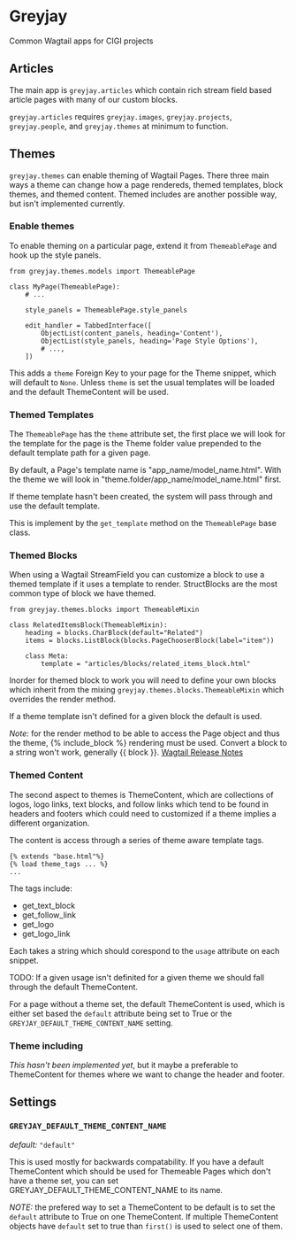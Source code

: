 # Greyjay

Common Wagtail apps for CIGI projects

## Articles

The main app is `greyjay.articles` which contain rich stream field based
article pages with many of our custom blocks.

`greyjay.articles` requires `greyjay.images`, `greyjay.projects`,
`greyjay.people`, and `greyjay.themes` at minimum to function.


## Themes

`greyjay.themes` can enable theming of Wagtail Pages. There three main
ways a theme can change how a page rendereds, themed templates, block
themes, and themed content. Themed includes are another possible way, but
isn't implemented currently.

### Enable themes

To enable theming on a particular page, extend it from `ThemeablePage`
and hook up the style panels.

```
from greyjay.themes.models import ThemeablePage

class MyPage(ThemeablePage):
    # ...

    style_panels = ThemeablePage.style_panels

    edit_handler = TabbedInterface([
        ObjectList(content_panels, heading='Content'),
        ObjectList(style_panels, heading='Page Style Options'),
        # ...,
    ])
```

This adds a `theme` Foreign Key to your page for the Theme snippet,
which will default to `None`. Unless `theme` is set the usual templates
will be loaded and the default ThemeContent will be used.

### Themed Templates

The `ThemeablePage` has the `theme` attribute set, the first place we
will look for the template for the page is the Theme folder value
prepended to the default template path for a given page.

By default, a Page's template name is "app_name/model_name.html". With
the theme we will look in "theme.folder/app_name/model_name.html" first.

If theme template hasn't been created, the system will pass through and
use the default template.

This is implement by the `get_template` method on the `ThemeablePage`
base class.

### Themed Blocks

When using a Wagtail StreamField you can customize a block to use a
themed template if it uses a template to render. StructBlocks are the
most common type of block we have themed.

```
from greyjay.themes.blocks import ThemeableMixin

class RelatedItemsBlock(ThemeableMixin):
    heading = blocks.CharBlock(default="Related")
    items = blocks.ListBlock(blocks.PageChooserBlock(label="item"))

    class Meta:
        template = "articles/blocks/related_items_block.html"
```

Inorder for themed block to work you will need to define your own blocks
which inherit from the mixing `greyjay.themes.blocks.ThemeableMixin`
which overrides the render method.

If a theme template isn't defined for a given block the default is used.

*Note:* for the render method to be able to access the Page object and
thus the theme, {% include_block %} rendering must be used. Convert a
block to a string won't work, generally {{ block }}. [Wagtail Release
Notes](http://docs.wagtail.io/en/v1.6/releases/1.6.html#include-block-tag-for-improved-streamfield-template-inclusion)

### Themed Content

The second aspect to themes is ThemeContent, which are collections of
logos, logo links, text blocks, and follow links which tend to be found
in headers and footers which could need to customized if a theme implies
a different organization.

The content is access through a series of theme aware template tags.

```
{% extends "base.html"%}
{% load theme_tags ... %}
...
```

The tags include:

* get_text_block
* get_follow_link
* get_logo
* get_logo_link

Each takes a string which should corespond to the `usage` attribute on
each snippet.

TODO: If a given usage isn't definited for a given theme we should fall
through the default ThemeContent.

For a page without a theme set, the default ThemeContent is used, which
is either set based the `default` attribute being set to True or the
`GREYJAY_DEFAULT_THEME_CONTENT_NAME` setting.

### Theme including

*This hasn't been implemented yet*, but it maybe a preferable to
ThemeContent for themes where we want to change the header and footer.


## Settings

### `GREYJAY_DEFAULT_THEME_CONTENT_NAME`

*default:* `"default"`

This is used mostly for backwards compatability. If you have a default
ThemeContent which should be used for Themeable Pages which don't have a
theme set, you can set GREYJAY_DEFAULT_THEME_CONTENT_NAME to its name.

*NOTE:* the prefered way to set a ThemeContent to be default is to set
the `default` attribute to True on one ThemeContent. If multiple
ThemeContent objects have `default` set to true than `first()` is used
to select one of them.
